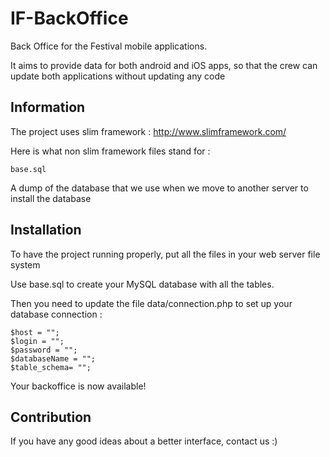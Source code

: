 IF-BackOffice
=============

Back Office for the Festival mobile applications.

It aims to provide data for both android and iOS apps, so that the crew can update both applications without updating any code

## Information

The project uses slim framework : http://www.slimframework.com/

Here is what non slim framework files stand for :

	base.sql

A dump of the database that we use when we move to another server to install the database

## Installation

To have the project running properly, put all the files in your web server file system

Use base.sql to create your MySQL database with all the tables.

Then you need to update the file data/connection.php to set up your database connection :

	$host = "";
	$login = "";
	$password = "";
	$databaseName = "";
	$table_schema= "";

Your backoffice is now available!

## Contribution

If you have any good ideas about a better interface, contact us :)